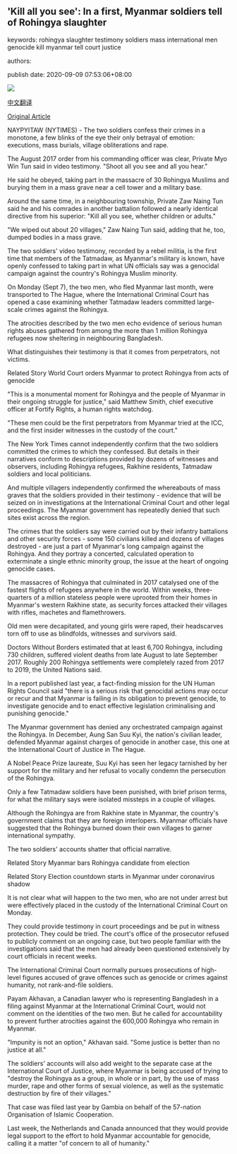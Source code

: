 ## 'Kill all you see': In a first, Myanmar soldiers tell of Rohingya slaughter

keywords: rohingya slaughter testimony soldiers mass international men genocide kill myanmar tell court justice

authors: 

publish date: 2020-09-09 07:53:06+08:00

![](https://www.straitstimes.com/sites/default/files/styles/x_large/public/articles/2020/09/09/rk_myanmarsoldierscollage_090920.jpg?itok=KcDZlyjv)

[中文翻译](%27Kill%20all%20you%20see%27%3A%20In%20a%20first%2C%20Myanmar%20soldiers%20tell%20of%20Rohingya%20slaughter_zh.md)

[Original Article](https://www.straitstimes.com/asia/se-asia/kill-all-you-see-in-a-first-myanmar-soldiers-tell-of-rohingya-slaughter)

NAYPYITAW (NYTIMES) - The two soldiers confess their crimes in a monotone, a few blinks of the eye their only betrayal of emotion: executions, mass burials, village obliterations and rape.

The August 2017 order from his commanding officer was clear, Private Myo Win Tun said in video testimony. "Shoot all you see and all you hear."

He said he obeyed, taking part in the massacre of 30 Rohingya Muslims and burying them in a mass grave near a cell tower and a military base.

Around the same time, in a neighbouring township, Private Zaw Naing Tun said he and his comrades in another battalion followed a nearly identical directive from his superior: "Kill all you see, whether children or adults."

"We wiped out about 20 villages," Zaw Naing Tun said, adding that he, too, dumped bodies in a mass grave.

The two soldiers' video testimony, recorded by a rebel militia, is the first time that members of the Tatmadaw, as Myanmar's military is known, have openly confessed to taking part in what UN officials say was a genocidal campaign against the country's Rohingya Muslim minority.

On Monday (Sept 7), the two men, who fled Myanmar last month, were transported to The Hague, where the International Criminal Court has opened a case examining whether Tatmadaw leaders committed large-scale crimes against the Rohingya.

The atrocities described by the two men echo evidence of serious human rights abuses gathered from among the more than 1 million Rohingya refugees now sheltering in neighbouring Bangladesh.

What distinguishes their testimony is that it comes from perpetrators, not victims.

Related Story World Court orders Myanmar to protect Rohingya from acts of genocide

"This is a monumental moment for Rohingya and the people of Myanmar in their ongoing struggle for justice," said Matthew Smith, chief executive officer at Fortify Rights, a human rights watchdog.

"These men could be the first perpetrators from Myanmar tried at the ICC, and the first insider witnesses in the custody of the court."

The New York Times cannot independently confirm that the two soldiers committed the crimes to which they confessed. But details in their narratives conform to descriptions provided by dozens of witnesses and observers, including Rohingya refugees, Rakhine residents, Tatmadaw soldiers and local politicians.

And multiple villagers independently confirmed the whereabouts of mass graves that the soldiers provided in their testimony - evidence that will be seized on in investigations at the International Criminal Court and other legal proceedings. The Myanmar government has repeatedly denied that such sites exist across the region.

The crimes that the soldiers say were carried out by their infantry battalions and other security forces - some 150 civilians killed and dozens of villages destroyed - are just a part of Myanmar's long campaign against the Rohingya. And they portray a concerted, calculated operation to exterminate a single ethnic minority group, the issue at the heart of ongoing genocide cases.

The massacres of Rohingya that culminated in 2017 catalysed one of the fastest flights of refugees anywhere in the world. Within weeks, three-quarters of a million stateless people were uprooted from their homes in Myanmar's western Rakhine state, as security forces attacked their villages with rifles, machetes and flamethrowers.

Old men were decapitated, and young girls were raped, their headscarves torn off to use as blindfolds, witnesses and survivors said.

Doctors Without Borders estimated that at least 6,700 Rohingya, including 730 children, suffered violent deaths from late August to late September 2017. Roughly 200 Rohingya settlements were completely razed from 2017 to 2019, the United Nations said.

In a report published last year, a fact-finding mission for the UN Human Rights Council said "there is a serious risk that genocidal actions may occur or recur and that Myanmar is failing in its obligation to prevent genocide, to investigate genocide and to enact effective legislation criminalising and punishing genocide."

The Myanmar government has denied any orchestrated campaign against the Rohingya. In December, Aung San Suu Kyi, the nation's civilian leader, defended Myanmar against charges of genocide in another case, this one at the International Court of Justice in The Hague.

A Nobel Peace Prize laureate, Suu Kyi has seen her legacy tarnished by her support for the military and her refusal to vocally condemn the persecution of the Rohingya.

Only a few Tatmadaw soldiers have been punished, with brief prison terms, for what the military says were isolated missteps in a couple of villages.

Although the Rohingya are from Rakhine state in Myanmar, the country's government claims that they are foreign interlopers. Myanmar officials have suggested that the Rohingya burned down their own villages to garner international sympathy.

The two soldiers' accounts shatter that official narrative.

Related Story Myanmar bars Rohingya candidate from election

Related Story Election countdown starts in Myanmar under coronavirus shadow

It is not clear what will happen to the two men, who are not under arrest but were effectively placed in the custody of the International Criminal Court on Monday.

They could provide testimony in court proceedings and be put in witness protection. They could be tried. The court's office of the prosecutor refused to publicly comment on an ongoing case, but two people familiar with the investigations said that the men had already been questioned extensively by court officials in recent weeks.

The International Criminal Court normally pursues prosecutions of high-level figures accused of grave offences such as genocide or crimes against humanity, not rank-and-file soldiers.

Payam Akhavan, a Canadian lawyer who is representing Bangladesh in a filing against Myanmar at the International Criminal Court, would not comment on the identities of the two men. But he called for accountability to prevent further atrocities against the 600,000 Rohingya who remain in Myanmar.

"Impunity is not an option," Akhavan said. "Some justice is better than no justice at all."

The soldiers' accounts will also add weight to the separate case at the International Court of Justice, where Myanmar is being accused of trying to "destroy the Rohingya as a group, in whole or in part, by the use of mass murder, rape and other forms of sexual violence, as well as the systematic destruction by fire of their villages."

That case was filed last year by Gambia on behalf of the 57-nation Organisation of Islamic Cooperation.

Last week, the Netherlands and Canada announced that they would provide legal support to the effort to hold Myanmar accountable for genocide, calling it a matter "of concern to all of humanity."